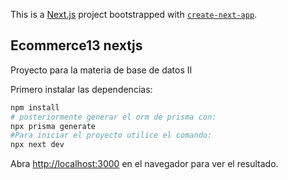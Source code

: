 This is a [Next.js](https://nextjs.org/) project bootstrapped with [`create-next-app`](https://github.com/vercel/next.js/tree/canary/packages/create-next-app).

## Ecommerce13 nextjs

Proyecto para la materia de base de datos II 

Primero instalar las dependencias:

```bash
npm install
# posteriormente generar el orm de prisma con:
npx prisma generate
#Para iniciar el proyecto utilice el comando:
npx next dev
```

Abra [http://localhost:3000](http://localhost:3000) en el navegador para ver el resultado.